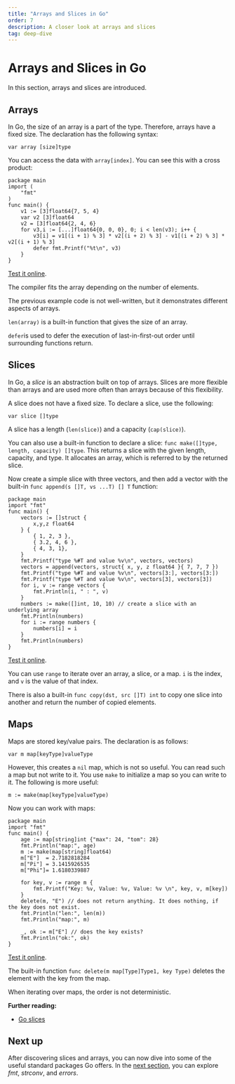 ```yaml
---
title: "Arrays and Slices in Go"
order: 7
description: A closer look at arrays and slices
tag: deep-dive
---
```


# Arrays and Slices in Go

In this section, arrays and slices are introduced.

## Arrays

In Go, the size of an array is a part of the type. Therefore, arrays have a fixed size. The declaration has the following syntax:

```golang
var array [size]type
```

You can access the data with `array[index]`. You can see this with a cross product:

```golang
package main
import (
    "fmt"
)
func main() {
    v1 := [3]float64{7, 5, 4}
    var v2 [3]float64
    v2 = [3]float64{2, 4, 6}
    for v3,i := [...]float64{0, 0, 0}, 0; i < len(v3); i++ {
        v3[i] = v1[(i + 1) % 3] * v2[(i + 2) % 3] - v1[(i + 2) % 3] * v2[(i + 1) % 3]
        defer fmt.Printf("%t\n", v3)
    }
}
```

<HighlightBox type="tip">

[Test it online](https://go.dev/play/p/dHKzLGNNjxC).

</HighlightBox>

The compiler fits the array depending on the number of elements.

<HighlightBox type="note">

The previous example code is not well-written, but it demonstrates different aspects of arrays.

`len(array)` is a built-in function that gives the size of an array.

`defer`is used to defer the execution of last-in-first-out order until surrounding functions return.

</HighlightBox>

## Slices

In Go, a *slice* is an abstraction built on top of arrays. Slices are more flexible than arrays and are used more often than arrays because of this flexibility.

A slice does not have a fixed size. To declare a slice, use the following:

```golang
var slice []type
```

A slice has a length (`len(slice)`) and a capacity (`cap(slice)`).

You can also use a built-in function to declare a slice: `func make([]type, length, capacity) []type`. This returns a slice with the given length, capacity, and type. It allocates an array, which is referred to by the returned slice.

Now create a simple slice with three vectors, and then add a vector with the built-in `func append(s []T, vs ...T) [] T` function:

```golang
package main
import "fmt"
func main() {
    vectors := []struct {
        x,y,z float64
    } {
        { 1, 2, 3 },
        { 3.2, 4, 6 },
        { 4, 3, 1},
    }
    fmt.Printf("type %#T and value %v\n", vectors, vectors)
    vectors = append(vectors, struct{ x, y, z float64 }{ 7, 7, 7 })
    fmt.Printf("type %#T and value %v\n", vectors[3:], vectors[3:])
    fmt.Printf("type %#T and value %v\n", vectors[3], vectors[3])
    for i, v := range vectors {
        fmt.Println(i, " : ", v)
    }
    numbers := make([]int, 10, 10) // create a slice with an underlying array
    fmt.Println(numbers)
    for i := range numbers {
        numbers[i] = i
    }
    fmt.Println(numbers)
}
```

<HighlightBox type="tip">

[Test it online](https://go.dev/play/p/T8Ppscz5YjO).

</HighlightBox>

You can use `range` to iterate over an array, a slice, or a map. `i` is the index, and `v` is the value of that index.

There is also a built-in `func copy(dst, src []T) int` to copy one slice into another and return the number of copied elements.

## Maps

Maps are stored key/value pairs. The declaration is as follows:

```golang
var m map[keyType]valueType
```

However, this creates a `nil` map, which is not so useful. You can read such a map but not write to it. You use `make` to initialize a map so you can write to it. The following is more useful:

```golang
m := make(map[keyType]valueType)
```

Now you can work with maps:

```golang
package main
import "fmt"
func main() {
    age := map[string]int {"max": 24, "tom": 28}
    fmt.Println("map:", age)
    m := make(map[string]float64)
    m["E"]  = 2.7182818284
    m["Pi"] = 3.1415926535
    m["Phi"]= 1.6180339887
    
    for key, v := range m {
        fmt.Printf("Key: %v, Value: %v, Value: %v \n", key, v, m[key])
    }
    delete(m, "E") // does not return anything. It does nothing, if the key does not exist.
    fmt.Println("len:", len(m))
    fmt.Println("map:", m)
    
    _, ok := m["E"] // does the key exists?
    fmt.Println("ok:", ok)
}
```

<HighlightBox type="tip">

[Test it online](https://go.dev/play/p/1Ny9l13nHUg).

</HighlightBox>

The built-in function `func delete(m map[Type]Type1, key Type)` deletes the element with the key from the map.

<HighlightBox type="warn">

When iterating over maps, the order is not deterministic.

</HighlightBox>

<HighlightBox type="reading">

**Further reading:**

* [Go slices](https://blog.golang.org/go-slices-usage-and-internals)

</HighlightBox>

## Next up

After discovering slices and arrays, you can now dive into some of the useful standard packages Go offers. In the [next section](../golang-intro/6_packages.md), you can explore _fmt_, _strconv_, and _errors_.
